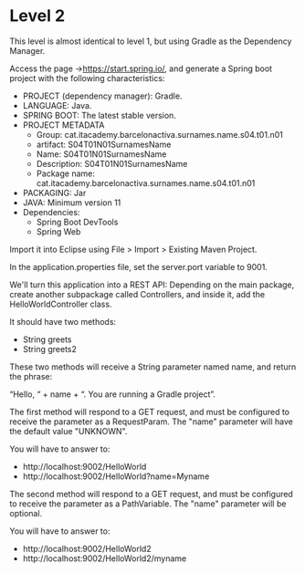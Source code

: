 # Level 2
This level is almost identical to level 1, but using Gradle as the Dependency Manager.

Access the page ->https://start.spring.io/, and generate a Spring boot project with the following characteristics:


- PROJECT (dependency manager): Gradle.
- LANGUAGE: Java.
- SPRING BOOT: The latest stable version.
- PROJECT METADATA
    - Group: cat.itacademy.barcelonactiva.surnames.name.s04.t01.n01
    - artifact: S04T01N01SurnamesName
    - Name: S04T01N01SurnamesName
    - Description: S04T01N01SurnamesName
    - Package name: cat.itacademy.barcelonactiva.surnames.name.s04.t01.n01
- PACKAGING: Jar
- JAVA: Minimum version 11
- Dependencies:
    - Spring Boot DevTools
    - Spring Web

Import it into Eclipse using File > Import > Existing Maven Project.

In the application.properties file, set the server.port variable to 9001.

We'll turn this application into a REST API:
Depending on the main package, create another subpackage called Controllers, and inside it, add the HelloWorldController class.

It should have two methods:
- String greets
- String greets2

These two methods will receive a String parameter named name, and return the phrase:

“Hello, “ + name + “. You are running a Gradle project”.


The first method will respond to a GET request, and must be configured to receive the parameter as a RequestParam. The "name" parameter will have the default value "UNKNOWN".

You will have to answer to:

- http://localhost:9002/HelloWorld
- http://localhost:9002/HelloWorld?name=Myname



The second method will respond to a GET request, and must be configured to receive the parameter as a PathVariable. The "name" parameter will be optional.

You will have to answer to:

- http://localhost:9002/HelloWorld2
- http://localhost:9002/HelloWorld2/myname